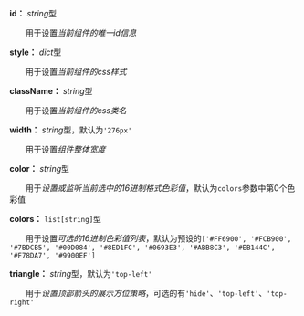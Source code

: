 **id：** *string*型

　　用于设置*当前组件的唯一id信息*

**style：** *dict*型

　　用于设置*当前组件的css样式*

**className：** *string*型

　　用于设置*当前组件的css类名*

**width：** *string*型，默认为`'276px'`

　　用于设置*组件整体宽度*

**color：** *string*型

　　用于*设置或监听当前选中的16进制格式色彩值*，默认为`colors`参数中第0个色彩值

**colors：** `list[string]`型

　　用于设置*可选的16进制色彩值列表*，默认为预设的`['#FF6900', '#FCB900', '#7BDCB5', '#00D084', '#8ED1FC', '#0693E3', '#ABB8C3', '#EB144C', '#F78DA7', '#9900EF']`

**triangle：** *string*型，默认为`'top-left'`

　　用于*设置顶部箭头的展示方位策略*，可选的有`'hide'`、`'top-left'`、`'top-right'`